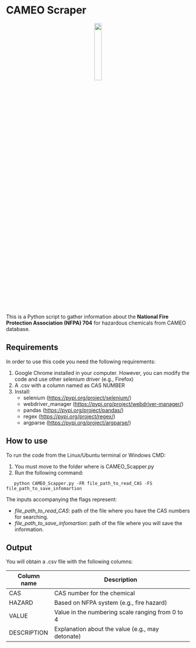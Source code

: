 # CAMEO Scraper

<p align="center">
  <img src=https://github.com/jodhernandezbe/CAMEO_Scraper/blob/master/Diamond.png width="20%">
</p>

This is a Python script to gather information about the **National Fire Protection Association (NFPA) 704** for hazardous chemicals from CAMEO database.

## Requirements

In order to use this code you need the following requirements:

1. Google Chrome installed in your computer. However, you can modify the code and use other selenium driver (e.g., Firefox)
2. A .csv with a column named as CAS NUMBER
3. Install:
   - selenium (https://pypi.org/project/selenium/)
   - webdriver_manager (https://pypi.org/project/webdriver-manager/)
   - pandas (https://pypi.org/project/pandas/)
   - regex (https://pypi.org/project/regex/)
   - argparse (https://pypi.org/project/argparse/)

## How to use

To run the code from the Linux/Ubuntu terminal or Windows CMD:

1. You must move to the folder where is CAMEO_Scapper.py
2. Run the following command: 

```
   python CAMEO_Scapper.py -FR file_path_to_read_CAS -FS file_path_to_save_infomartion
```
The inputs accompanying the flags represent:

   - *file_path_to_read_CAS*: path of the file where you have the CAS numbers for searching.
   - *file_path_to_save_infomartion*: path of the file where you will save the information.

## Output

You will obtain a .csv file with the following columns:

| Column name | Description |
| ------------- | ------------- |
| CAS | CAS number for the chemical |
| HAZARD | Based on NFPA system (e.g., fire hazard) |
| VALUE | Value in the numbering scale ranging from 0 to 4 |
| DESCRIPTION | Explanation about the value (e.g., may detonate) |
